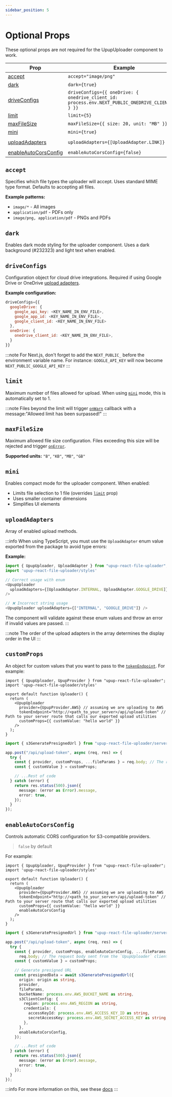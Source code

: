 ```yaml
---
sidebar_position: 5
---
```


# Optional Props

These optional props are not required for the UpupUploader component to work.

| Prop                                          | Example                                                                                            | Type            | Status   | Default Value                                  |
| --------------------------------------------- | -------------------------------------------------------------------------------------------------- | --------------- | -------- | ---------------------------------------------- |
| [accept](#accept)                             | `accept="image/png"`                                                                               | string          | optional | `*`                                            |
| [dark](#dark)                                 | `dark={true}`                                                                                      | boolean         | optional | `false`                                        |
| [driveConfigs](#driveconfigs)                 | `driveConfigs={{ oneDrive: { onedrive_client_id: process.env.NEXT_PUBLIC_ONEDRIVE_CLIENT_ID! } }}` | object          | optional | -                                              |
| [limit](#limit)                               | `limit={5}`                                                                                        | number          | optional | `1`                                            |
| [maxFileSize](#maxfilesize)                   | `maxFileSize={{ size: 20, unit: "MB" }}`                                                           | object          | optional | `{ size: 10, unit: "MB" }`                     |
| [mini](#mini)                                 | `mini={true}`                                                                                      | boolean         | optional | `false`                                        |
| [uploadAdapters](#uploadadapters)             | `uploadAdapters={[UploadAdapter.LINK]}`                                                            | UploadAdapter[] | optional | `[UploadAdapter.INTERNAL, UploadAdapter.LINK]` |
| [enableAutoCorsConfig](#enableautocorsconfig) | `enableAutoCorsConfig={false}`                                                                     | boolean         | optional | `false`                                        |

## `accept`

Specifies which file types the uploader will accept. Uses standard MIME type format. Defaults to accepting all files.

**Example patterns:**

- `image/*` - All images
- `application/pdf` - PDFs only
- `image/png, application/pdf` - PNGs and PDFs

## `dark`

Enables dark mode styling for the uploader component. Uses a dark background (#232323) and light text when enabled.

## `driveConfigs`

Configuration object for cloud drive integrations. Required if using Google Drive or OneDrive [upload adapters](#uploadadapters).

**Example configuration:**

```javascript
driveConfigs={{
  googleDrive: {
    google_api_key: <KEY_NAME_IN_ENV_FILE>,
    google_app_id: <KEY_NAME_IN_ENV_FILE>,
    google_client_id: <KEY_NAME_IN_ENV_FILE>
  },
  oneDrive: {
    onedrive_client_id: <KEY_NAME_IN_ENV_FILE>,
  }
}}
```

:::note
For Next.js, don't forget to add the `NEXT_PUBLIC_` before the environment variable name. For instance: `GOOGLE_API_KEY` will now become `NEXT_PUBLIC_GOOGLE_API_KEY`
:::

## `limit`

Maximum number of files allowed for upload. When using [`mini`](#mini) mode, this is automatically set to 1.

:::note
Files beyond the limit will trigger [`onWarn`](/docs/api-reference/upupuploader/event-handlers.md#onwarn) callback with a message:"Allowed limit has been surpassed!"
:::

## `maxFileSize`

Maximum allowed file size configuration. Files exceeding this size will be rejected and trigger [`onError`](/docs/api-reference/upupuploader/event-handlers.md#onerror).

**Supported units:** `"B"`, `"KB"`, `"MB"`, `"GB"`

## `mini`

Enables compact mode for the uploader component. When enabled:

- Limits file selection to 1 file (overrides [`limit`](#limit) prop)
- Uses smaller container dimensions
- Simplifies UI elements

## `uploadAdapters`

Array of enabled upload methods.

:::info
When using TypeScript, you must use the `UploadAdapter` enum value exported from the package to avoid type errors:

**Example:**

```javascript
import { UpupUploader, UploadAdapter } from "upup-react-file-uploader";
import 'upup-react-file-uploader/styles'

// Correct usage with enum
<UpupUploader
  uploadAdapters={[UploadAdapter.INTERNAL, UploadAdapter.GOOGLE_DRIVE]}
/>

// ❌ Incorrect string usage
<UpupUploader uploadAdapters={["INTERNAL", "GOOGLE_DRIVE"]} />
```

The component will validate against these enum values and throw an error if invalid values are passed.
:::

:::note
The order of the upload adapters in the array determines the display order in the UI
:::

## `customProps`

An object for custom values that you want to pass to the [`tokenEndpoint`](/docs/api-reference/upupuploader/required-props.md). For example:

```tsx
import { UpupUploader, UpupProvider } from "upup-react-file-uploader";
import 'upup-react-file-uploader/styles'

export default function Uploader() {
  return (
    <UpupUploader
      provider={UpupProvider.AWS} // assuming we are uploading to AWS
      tokenEndpoint="http://<path_to_your_server>/api/upload-token" // Path to your server route that calls our exported upload utilities
      customProps={{ customValue: "hello world" }}
    />
  );
}
```

```ts
import { s3GeneratePresignedUrl } from "upup-react-file-uploader/server";

app.post("/api/upload-token", async (req, res) => {
  try {
    const { provider, customProps, ...fileParams } = req.body; // The request body sent from the `UpupUploader` client component
    const { customValue } = customProps;

    // ...Rest of code
  } catch (error) {
    return res.status(500).json({
      message: (error as Error).message,
      error: true,
    });
  }
});
```

## `enableAutoCorsConfig`

Controls automatic CORS configuration for S3-compatible providers.

> `false` by default

For example:

```tsx
import { UpupUploader, UpupProvider } from "upup-react-file-uploader";
import 'upup-react-file-uploader/styles'

export default function Uploader() {
  return (
    <UpupUploader
      provider={UpupProvider.AWS} // assuming we are uploading to AWS
      tokenEndpoint="http://<path_to_your_server>/api/upload-token" // Path to your server route that calls our exported upload utilities
      customProps={{ customValue: "hello world" }}
      enableAutoCorsConfig
    />
  );
}
```

```ts
import { s3GeneratePresignedUrl } from "upup-react-file-uploader/server";

app.post("/api/upload-token", async (req, res) => {
  try {
    const { provider, customProps, enableAutoCorsConfig, ...fileParams } =
      req.body; // The request body sent from the `UpupUploader` client component
    const { customValue } = customProps;

    // Generate presigned URL
    const presignedData = await s3GeneratePresignedUrl({
      origin: origin as string,
      provider,
      fileParams,
      bucketName: process.env.AWS_BUCKET_NAME as string,
      s3ClientConfig: {
        region: process.env.AWS_REGION as string,
        credentials: {
          accessKeyId: process.env.AWS_ACCESS_KEY_ID as string,
          secretAccessKey: process.env.AWS_SECRET_ACCESS_KEY as string,
        },
      },
      enableAutoCorsConfig,
    });

    // ...Rest of code
  } catch (error) {
    return res.status(500).json({
      message: (error as Error).message,
      error: true,
    });
  }
});
```

:::info
For more information on this, see these [docs](/docs/credentials-configuration.md#server-side-configurations)
:::
